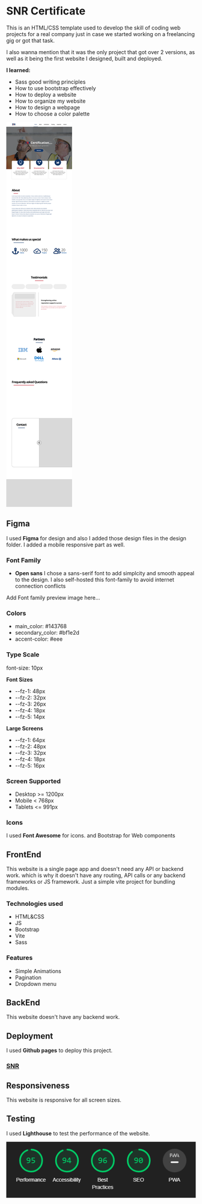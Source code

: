 # SNR Certificate

This is an HTML/CSS template used to develop the skill of coding web projects for a real company just in case we started working on a freelancing gig or got that task.

I also wanna mention that it was the only project that got over 2 versions, as well as it being the first website I designed, built and deployed.

**I learned:**

- Sass good writing principles
- How to use bootstrap effectively
- How to deploy a website
- How to organize my website
- How to design a webpage
- How to choose a color palette

<img src="./design/Desktop.png" />

## Figma

I used **Figma** for design and also I added those design files in the design folder.
I added a mobile responsive part as well.

### Font Family

- **Open sans**
  I chose a sans-serif font to add simplcity and smooth appeal to the design.
  I also self-hosted this font-family to avoid internet connection conflicts

Add Font family preview image here...

### Colors

- main_color: #143768
- secondary_color: #bf1e2d
- accent-color: #eee

### Type Scale

font-size: 10px

**Font Sizes**

- --fz-1: 48px
- --fz-2: 32px
- --fz-3: 26px
- --fz-4: 18px
- --fz-5: 14px

**Large Screens**

- --fz-1: 64px
- --fz-2: 48px
- --fz-3: 32px
- --fz-4: 18px
- --fz-5: 16px

### Screen Supported

- Desktop >= 1200px
- Mobile < 768px
- Tablets <= 991px

### Icons

I used **Font Awesome** for icons.
and Bootstrap for Web components

## FrontEnd

This website is a single page app and doesn't need any API or backend work. which is why it doesn't have any routing, API calls or any backend frameworks or JS framework. Just a simple vite project for bundling modules.

### Technologies used

- HTML&CSS
- JS
- Bootstrap
- Vite
- Sass

### Features

- Simple Animations
- Pagination
- Dropdown menu

## BackEnd

This website doesn't have any backend work.

## Deployment

I used **Github pages** to deploy this project. </br>

### [SNR](https://snr-certificate.netlify.app)

## Responsiveness

This website is responsive for all screen sizes.

## Testing

I used **Lighthouse** to test the performance of the website.

<img src="./design/Lighthouse.png" />
